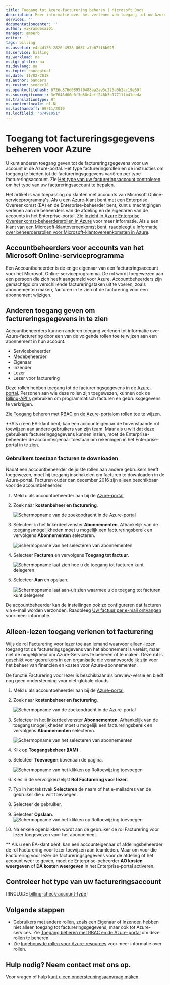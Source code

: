 ```yaml
---
title: Toegang tot Azure-facturering beheren | Microsoft Docs
description: Meer informatie over het verlenen van toegang tot uw Azure-factureringsgegevens voor leden van uw team.
services: ''
documentationcenter: ''
author: vikramdesai01
manager: amberb
editor: ''
tags: billing
ms.assetid: e4c4d136-2826-4938-868f-a7e67ff6b025
ms.service: billing
ms.workload: na
ms.tgt_pltfrm: na
ms.devlang: na
ms.topic: conceptual
ms.date: 11/02/2018
ms.author: banders
ms.custom: seodec18
ms.openlocfilehash: 6726c876d0895f9488aa2ae5c225a6b2ac19e69f
ms.sourcegitcommit: 3e7646d60e0f3d68e4eff246b3c17711fb41eeda
ms.translationtype: HT
ms.contentlocale: nl-NL
ms.lasthandoff: 09/11/2019
ms.locfileid: "67491051"
---
```

# <a name="manage-access-to-billing-information-for-azure"></a>Toegang tot factureringsgegevens beheren voor Azure

U kunt anderen toegang geven tot de factureringsgegevens voor uw account in de Azure-portal. Het type factureringsrollen en de instructies om toegang te bieden tot de factureringsgegevens variëren per type factureringsaccount. Zie [Het type van uw factureringsaccount controleren](#check-the-type-of-your-billing-account) om het type van uw factureringsaccount te bepalen.

Het artikel is van toepassing op klanten met accounts van Microsoft Online-serviceprogramma's. Als u een Azure-klant bent met een Enterprise Overeenkomst (EA) en de Enterprise-beheerder bent, kunt u machtigingen verlenen aan de beheerders van de afdeling en de eigenaren van de accounts in het Enterprise-portal. Zie [Inzicht in Azure Enterprise Overeenkomst-beheerdersrollen in Azure](billing-understand-ea-roles.md) voor meer informatie. Als u een klant van een Microsoft-klantovereenkomst bent, raadpleegt u [Informatie over beheerdersrollen voor Microsoft-klantovereenkomsten in Azure](billing-understand-mca-roles.md). 

## <a name="account-administrators-for-microsoft-online-service-program-accounts"></a>Accountbeheerders voor accounts van het Microsoft Online-serviceprogramma

Een Accountbeheerder is de enige eigenaar van een factureringsaccount voor het Microsoft Online-serviceprogramma. De rol wordt toegewezen aan een persoon die zich heeft aangemeld voor Azure. Accountbeheerders zijn gemachtigd om verschillende factureringstaken uit te voeren, zoals abonnementen maken, facturen in te zien of de facturering voor een abonnement wijzigen.

## <a name="give-others-access-to-view-billing-information"></a>Anderen toegang geven om factureringsgegevens in te zien

Accountbeheerders kunnen anderen toegang verlenen tot informatie over Azure-facturering door een van de volgende rollen toe te wijzen aan een abonnement in hun account.

- Servicebeheerder
- Medebeheerder
- Eigenaar
- Inzender
- Lezer
- Lezer voor facturering

Deze rollen hebben toegang tot de factureringsgegevens in de [Azure-portal](https://portal.azure.com/). Personen aan wie deze rollen zijn toegewezen, kunnen ook de [Billing-API's](billing-usage-rate-card-overview.md) gebruiken om programmatisch facturen en gebruiksgegevens te verkrijgen.

Zie [Toegang beheren met RBAC en de Azure-portal](../role-based-access-control/role-assignments-portal.md)om rollen toe te wijzen.

**Als u een EA-klant bent, kan een accounteigenaar de bovenstaande rol toewijzen aan andere gebruikers van zijn team. Maar als u wilt dat deze gebruikers factureringsgegevens kunnen inzien, moet de Enterprise-beheerder de accounteigenaar toestaan om rekeningen in het Enterprise-portal in te zien.


### <a name="opt-in"></a>Gebruikers toestaan facturen te downloaden

Nadat een accountbeheerder de juiste rollen aan andere gebruikers heeft toegewezen, moet hij toegang inschakelen om facturen te downloaden in de Azure-portal. Facturen ouder dan december 2016 zijn alleen beschikbaar voor de accountbeheerder.

1. Meld u als accountbeheerder aan bij de [Azure-portal](https://portal.azure.com/),

1. Zoek naar **kostenbeheer en facturering**.

    ![Schermopname van de zoekopdracht in de Azure-portal](./media/billing-manage-access/billing-search-cost-management-billing.png)
 
1. Selecteer in het linkerdeelvenster **Abonnementen**. Afhankelijk van de toegangsmogelijkheden moet u mogelijk een factureringsbereik en vervolgens **Abonnementen** selecteren.
 
    ![Schermopname van het selecteren van abonnementen](./media/billing-manage-access/billing-select-subscriptions.png)

1. Selecteer **Facturen** en vervolgens **Toegang tot factuur**.

    ![Schermopname laat zien hoe u de toegang tot facturen kunt delegeren](./media/billing-manage-access/AA-optin.png)

1. Selecteer **Aan** en opslaan.

    ![Schermopname laat aan-uit zien waarmee u de toegang tot facturen kunt delegeren](./media/billing-manage-access/AA-optinAllow.png)

De accountbeheerder kan de instellingen ook zo configureren dat facturen via e-mail worden verzonden. Raadpleeg [Uw factuur per e-mail ontvangen](billing-download-azure-invoice-daily-usage-date.md) voor meer informatie.

## <a name="give-read-only-access-to-billing"></a>Alleen-lezen toegang verlenen tot facturering

Wijs de rol Facturering voor lezer toe aan iemand waarvoor alleen-lezen toegang tot de factureringsgegevens van het abonnement is vereist, maar niet de mogelijkheid om Azure-Services te beheren of te maken. Deze rol is geschikt voor gebruikers in een organisatie die verantwoordelijk zijn voor het beheer van financiën en kosten voor Azure-abonnementen.

De functie Facturering voor lezer is beschikbaar als preview-versie en biedt nog geen ondersteuning voor niet-globale clouds.

1. Meld u als accountbeheerder aan bij de [Azure-portal](https://portal.azure.com/),

1. Zoek naar **kostenbeheer en facturering**.

    ![Schermopname van de zoekopdracht in de Azure-portal](./media/billing-manage-access/billing-search-cost-management-billing.png)

1. Selecteer in het linkerdeelvenster **Abonnementen**. Afhankelijk van de toegangsmogelijkheden moet u mogelijk een factureringsbereik en vervolgens **Abonnementen** selecteren.
 
    ![Schermopname van het selecteren van abonnementen](./media/billing-manage-access/billing-select-subscriptions.png)

1. Klik op **Toegangsbeheer (IAM)** .
1. Selecteer **Toevoegen** bovenaan de pagina.

    ![Schermopname van het klikken op Roltoewijzing toevoegen](./media/billing-manage-access/billing-click-add-role-assignment.png)

1. Kies in de vervolgkeuzelijst **Rol** **Facturering voor lezer**.
1. Typ in het tekstvak **Selecteren** de naam of het e-mailadres van de gebruiker die u wilt toevoegen.
1. Selecteer de gebruiker.
1. Selecteer **Opslaan**.
    ![Schermopname van het klikken op Roltoewijzing toevoegen](./media/billing-manage-access/billing-save-role-assignment.png)

1. Na enkele ogenblikken wordt aan de gebruiker de rol Facturering voor lezer toegewezen voor het abonnement.

** Als u een EA-klant bent, kan een accounteigenaar of afdelingsbeheerder de rol Facturering voor lezer toewijzen aan teamleden. Maar om voor die Facturering voor lezer de factureringsgegevens voor de afdeling of het account weer te geven, moet de Enterprise-beheerder **AO kosten weergeven** of **DA kosten weergeven** in het Enterprise-portal activeren.

## <a name="check-the-type-of-your-billing-account"></a>Controleer het type van uw factureringsaccount
[!INCLUDE [billing-check-account-type](../../includes/billing-check-account-type.md)]

## <a name="next-steps"></a>Volgende stappen

- Gebruikers met andere rollen, zoals een Eigenaar of Inzender, hebben niet alleen toegang tot factureringsgegevens, maar ook tot Azure-services. Zie [Toegang beheren met RBAC en de Azure-portal](../role-based-access-control/role-assignments-portal.md) om deze rollen te beheren.
- Zie [Ingebouwde rollen voor Azure-resources](../role-based-access-control/built-in-roles.md) voor meer informatie over rollen.

## <a name="need-help-contact-us"></a>Hulp nodig? Neem contact met ons op.

Voor vragen of hulp [kunt u een ondersteuningsaanvraag maken](https://go.microsoft.com/fwlink/?linkid=2083458).
